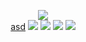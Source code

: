 <!--
README.md (Even though it's HTML) by @BLOCKSREY
読めますか？これは日本語です。
-->
<P ALIGN=CENTER>
	<IMG SRC=http://lmfao.blocksrey.com:7890/V><BR>
	<A HREF=https://twitter.com/Blocksrey>asd</A>
	<A HREF=http://lmfao.blocksrey.com:7890/L><IMG SRC=https://blocksrey.com/dokka/niku.gif></A>
	<A HREF=http://lmfao.blocksrey.com:7890/D><IMG SRC=https://blocksrey.com/dokka/niku.gif></A>
	<A HREF=http://lmfao.blocksrey.com:7890/U><IMG SRC=https://blocksrey.com/dokka/niku.gif></A>
	<A HREF=http://lmfao.blocksrey.com:7890/R><IMG SRC=https://blocksrey.com/dokka/niku.gif></A>
</P>
